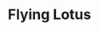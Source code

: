 ---
title: "Flying Lotus"
summary: "Flying Lotus is an experimental multi-genre music producer, DJ, and laptop musician from Winnetka, California. He is also a member of the group with collaborator . His great-aunt is and he is also a cousin of . His maternal grandmother is ."
slug: "flying-lotus"
image: "flying-lotus.jpg"
apple_music_artist_url: "https://music.apple.com/gb/artist/flying-lotus/120737020"
wikipedia_url: "none"
---